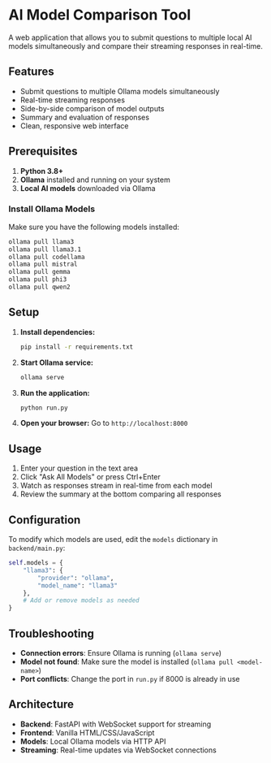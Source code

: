 # AI Model Comparison Tool

A web application that allows you to submit questions to multiple local AI models simultaneously and compare their streaming responses in real-time.

## Features

- Submit questions to multiple Ollama models simultaneously
- Real-time streaming responses
- Side-by-side comparison of model outputs
- Summary and evaluation of responses
- Clean, responsive web interface

## Prerequisites

1. **Python 3.8+**
2. **Ollama** installed and running on your system
3. **Local AI models** downloaded via Ollama

### Install Ollama Models

Make sure you have the following models installed:

```bash
ollama pull llama3
ollama pull llama3.1
ollama pull codellama
ollama pull mistral
ollama pull gemma
ollama pull phi3
ollama pull qwen2
```

## Setup

1. **Install dependencies:**
   ```bash
   pip install -r requirements.txt
   ```

2. **Start Ollama service:**
   ```bash
   ollama serve
   ```

3. **Run the application:**
   ```bash
   python run.py
   ```

4. **Open your browser:**
   Go to `http://localhost:8000`

## Usage

1. Enter your question in the text area
2. Click "Ask All Models" or press Ctrl+Enter
3. Watch as responses stream in real-time from each model
4. Review the summary at the bottom comparing all responses

## Configuration

To modify which models are used, edit the `models` dictionary in `backend/main.py`:

```python
self.models = {
    "llama3": {
        "provider": "ollama",
        "model_name": "llama3"
    },
    # Add or remove models as needed
}
```

## Troubleshooting

- **Connection errors**: Ensure Ollama is running (`ollama serve`)
- **Model not found**: Make sure the model is installed (`ollama pull <model-name>`)
- **Port conflicts**: Change the port in `run.py` if 8000 is already in use

## Architecture

- **Backend**: FastAPI with WebSocket support for streaming
- **Frontend**: Vanilla HTML/CSS/JavaScript
- **Models**: Local Ollama models via HTTP API
- **Streaming**: Real-time updates via WebSocket connections